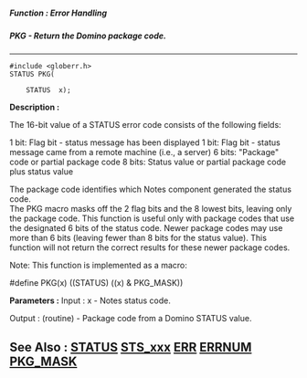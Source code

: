 ##### Function : Error Handling
##### PKG - Return the Domino package code.
---
```
#include <globerr.h>
STATUS PKG(

	STATUS  x);
```
**Description :**

The 16-bit value of a STATUS error code consists of the following fields:

1 bit: Flag bit - status message has been displayed
1 bit: Flag bit - status message came from a remote machine (i.e., a server)
6 bits: "Package" code or partial package code
8 bits: Status value or partial package code plus status value

The package code identifies which Notes component generated the status code.  
The PKG macro masks off the 2 flag bits and the 8 lowest bits, leaving only the 
package code.  This function is useful only with package codes that use the 
designated 6 bits of the status code.  Newer package codes may use more than 6 
bits (leaving fewer than 8 bits for the status value).  This function will not 
return the correct results for these newer package codes.

Note: This function is implemented as a macro:

#define PKG(x) ((STATUS) ((x) & PKG_MASK))

**Parameters :**
Input :
x  -  Notes status code.

Output :
(routine)  -  Package code from a Domino STATUS value.



**See Also :**
[STATUS](/domino-c-api-docs/reference/Data/STATUS)
[STS_xxx](/domino-c-api-docs/reference/Symb/STS_xxx)
[ERR](/domino-c-api-docs/reference/Func/ERR)
[ERRNUM](/domino-c-api-docs/reference/Func/ERRNUM)
[PKG_MASK](/domino-c-api-docs/reference/Symb/PKG_MASK)
---
